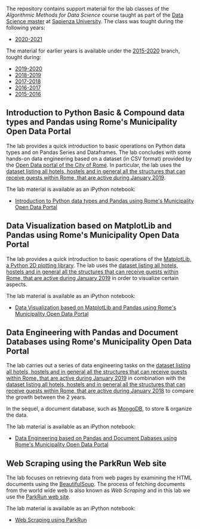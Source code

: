 The repository contains support material for the lab classes of the *Algorithmic Methods for Data Science* course taught as part of the [Data Science master](http://datascience.i3s.uniroma1.it/it) at [Sapienza University](http://www.uniroma1.it/). The class was tought during the following years: 
* [2020-2021](http://aris.me/index.php?id=42)

The material for earlier years is available under the [2015-2020](/ichatz/adm/tree/2015-2017) branch, tought during:
* [2019-2020](http://aris.me/index.php/data-mining-ds-2019)
* [2018-2019](http://aris.me/index.php/data-mining-ds-2018)
* [2017-2018](http://aris.me/index.php/data-mining-ds-2017)
* [2016-2017](http://aris.me/index.php/data-mining-ds-2016)
* [2015-2016](http://aris.me/index.php/data-mining-ds-2015)


## Introduction to Python Basic & Compound data types and Pandas using Rome's Municipality Open Data Portal

The lab provides a quick introduction to basic operations on Python data types and on Pandas Series and Dataframes. The lab concludes with some hands-on data engineering based on a dataset (in CSV format) provided by the [Open Data portal of the City of Rome](http://dati.comune.roma.it/). In particular, the lab uses the [dataset listing all hotels, hostels and in general all the structures that can receive guests within Rome, that are active during January 2019](https://dati.comune.roma.it/catalog/dataset/d823/resource/9964559d-0a9b-4dd6-a417-eb1ed019ab59). 

The lab material is available as an iPython notebook:
* [Introduction to Python data types and Pandas using Rome's Municipality Open Data Portal](lab-intro/ADM%20Lab%201%20-%20Intro.ipynb)

## Data Visualization based on MatplotLib and Pandas using Rome's Municipality Open Data Portal

The lab provides a quick introduction to basic operations of the [MatplotLib, a Python 2D plotting library](https://matplotlib.org/). The lab uses the [dataset listing all hotels, hostels and in general all the structures that can receive guests within Rome, that are active during January 2019](https://dati.comune.roma.it/catalog/dataset/d823/resource/9964559d-0a9b-4dd6-a417-eb1ed019ab59) in order to visualize certain aspects. 

The lab material is available as an iPython notebook:
* [Data Visualization based on MatplotLib and Pandas using Rome's Municipality Open Data Portal](lab-visualization/ADM%20Lab%202%20-%20Visualization.ipynb)

## Data Engineering with Pandas and Document Databases using Rome's Municipality Open Data Portal

The lab carries out a series of data engineering tasks on the [dataset listing all hotels, hostels and in general all the structures that can receive guests within Rome, that are active during January 2019](https://dati.comune.roma.it/catalog/dataset/d823/resource/9964559d-0a9b-4dd6-a417-eb1ed019ab59) in combination with the [dataset listing all hotels, hostels and in general all the structures that can receive guests within Rome, that are active during January 2018](https://dati.comune.roma.it/catalog/dataset/d198/resource/69b5af35-2088-42a2-bbf9-be8c60408eaf) to compare the growth between the 2 years.

In the sequel, a document database, such as [MongoDB](http://www.mongodb.com), to store & organize the data. 

The lab material is available as an iPython notebook:
* [Data Engineering based on Pandas and Document Dabases using Rome's Municipality Open Data Portal](lab-db/ADM%20Lab%203%20-%20Database.ipynb)

## Web Scraping using the ParkRun Web site

The lab focuses on retrieving data from web pages by examining the HTML documents using the [BeautifulSoup](https://www.crummy.com/software/BeautifulSoup/). The process of fetching documents from the world wide web is also known as *Web Scraping* and in this lab we use the [ParkRun web site](https://www.parkrun.com).

The lab material is available as an iPython notebook:
* [Web Scraping using ParkRun](lab-webscraping/ADM%20Lab%204%20-%20WebScraping.ipynb)
